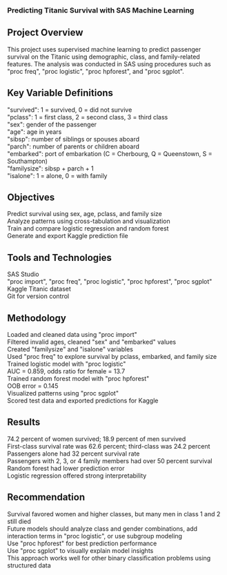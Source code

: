 ### Predicting Titanic Survival with SAS Machine Learning

## Project Overview
This project uses supervised machine learning to predict passenger survival on the Titanic using demographic, class, and family-related features. The analysis was conducted in SAS using procedures such as "proc freq", "proc logistic", "proc hpforest", and "proc sgplot".

## Key Variable Definitions
"survived": 1 = survived, 0 = did not survive  
"pclass": 1 = first class, 2 = second class, 3 = third class  
"sex": gender of the passenger  
"age": age in years  
"sibsp": number of siblings or spouses aboard  
"parch": number of parents or children aboard  
"embarked": port of embarkation (C = Cherbourg, Q = Queenstown, S = Southampton)  
"familysize": sibsp + parch + 1  
"isalone": 1 = alone, 0 = with family  

## Objectives
Predict survival using sex, age, pclass, and family size  
Analyze patterns using cross-tabulation and visualization  
Train and compare logistic regression and random forest  
Generate and export Kaggle prediction file  

## Tools and Technologies
SAS Studio  
"proc import", "proc freq", "proc logistic", "proc hpforest", "proc sgplot"  
Kaggle Titanic dataset  
Git for version control  

## Methodology
Loaded and cleaned data using "proc import"  
Filtered invalid ages, cleaned "sex" and "embarked" values  
Created "familysize" and "isalone" variables  
Used "proc freq" to explore survival by pclass, embarked, and family size  
Trained logistic model with "proc logistic"  
AUC = 0.859, odds ratio for female = 13.7  
Trained random forest model with "proc hpforest"  
OOB error = 0.145  
Visualized patterns using "proc sgplot"  
Scored test data and exported predictions for Kaggle  

## Results
74.2 percent of women survived; 18.9 percent of men survived  
First-class survival rate was 62.6 percent; third-class was 24.2 percent  
Passengers alone had 32 percent survival rate  
Passengers with 2, 3, or 4 family members had over 50 percent survival  
Random forest had lower prediction error  
Logistic regression offered strong interpretability  

## Recommendation
Survival favored women and higher classes, but many men in class 1 and 2 still died  
Future models should analyze class and gender combinations, add interaction terms in "proc logistic", or use subgroup modeling  
Use "proc hpforest" for best prediction performance  
Use "proc sgplot" to visually explain model insights  
This approach works well for other binary classification problems using structured data
